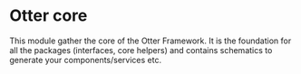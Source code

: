 # Otter core

This module gather the core of the Otter Framework.
It is the foundation for all the packages (interfaces, core helpers) and contains schematics to generate your components/services etc.
